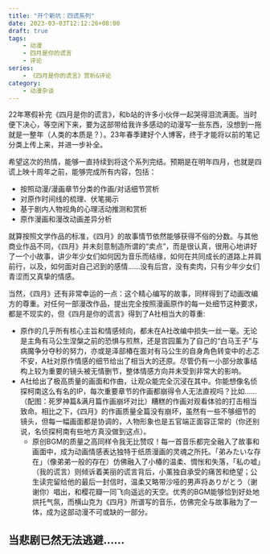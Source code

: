 ```yaml
---
title: "开个新坑：四谎系列"
date: 2023-03-03T12:12:26+08:00
draft: true
tags:
    - 动漫
    - 四月是你的谎言
    - 评论
series:
    - 《四月是你的谎言》赏析&评论
category:
    - 动漫杂谈
---
```


22年寒假补完《四月是你的谎言》，和b站的许多小伙伴一起哭得泪流满面。当时便下决心，等空闲下来，要为这部带给我许多感动的动漫写一些东西，没想到一拖就是一整年（人类的本质是？）。23年春季建好个人博客，终于才能将以前的笔记分类上传上来，并进一步补全。

希望这次的热情，能够一直持续到将这个系列完结。预期是在明年四月，也就是四谎上映十周年之前，能够完成所有内容，包括：

- 按照动漫/漫画章节分类的作画/对话细节赏析
- 对原作时间线的梳理、伏笔揭示
- 基于剧内人物视角的心理活动推测和赏析
- 原作漫画和漫改动画差异分析

就算按照文学作品的标准，《四月》的故事情节依然能够获得不俗的分数。与其他商业作品不同，《四月》并未刻意制造所谓的“卖点”，而是很认真，很用心地讲好了一个小故事，讲少年少女们如何因为音乐而结缘，如何在共同成长的道路上并肩前行，以及，如何面对自己迟到的感情……没有后宫，没有卖肉，只有少年少女们青涩而又真挚的情感。

当然，《四月》还有非常幸运的一点：这个精心编写的故事，同样得到了动画改编方的尊重。对任何一部漫改作品，提出完全按照漫画原作的每一处细节这种要求，都是不现实的，但《四月是你的谎言》得到了A社相当大的尊重:

- 原作的几乎所有核心主旨和情感倾向，都未在A社改编中损失一丝一毫。无论是主角有马公生涅槃之前的恐惧与煎熬，还是宫园薰为了自己的“白马王子”与病魔争分夺秒的努力，亦或是泽部椿在面对有马公生的自身角色转变中的忐忑不安，A社对原作情感的细节给出了相当大的还原。尽管仍有一小部分故事结构上较为重要的镜头被无情删节，整体情感方向并未受到非常大的影响。
- A社给出了极高质量的画面和作曲，让观众能完全沉浸在其中。你能想像名侦探柯南这么有名的IP，每次重要章节的作画都崩得令人无法直视吗？比如……（配图：死罗神篇&满月篇作画崩坏对比）糟糕的作画对观看体验的打击相当致命。相比之下，《四月》的作画质量全篇没有崩坏，虽然有一些不够细节的镜头，但每一幅画面都是协调的，人物形象也是五官端正面容正常的（你还别说，名侦探柯南有些地方真没做到这点）。
  - 原创BGM的质量之高同样令我无比赞叹！每一首音乐都完全融入了故事和画面中，成为动画情感表达独特于纸质漫画的灵魂之所托。「弟みたいな存在」（像弟弟一般的存在）仿佛融入了小椿的温柔、惆怅和失落，「私の嘘」（我的谎言）则倾诉着美丽的谎言背后，小薰独自承受的痛苦和绝望；公生读完留给他的最后一封信时，温柔又略带沙哑的男声将ありがとう（谢谢你）唱出，和樱花瓣一同飞向遥远的天空。优秀的BGM能够恰到好处地烘托气氛，而横山克为《四月》所谱写的音乐，仿佛完全与故事融为了一体，成为这部动漫不可或缺的一部分。




## 当悲剧已然无法逃避……

